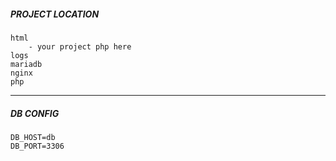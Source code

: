 ##### PROJECT LOCATION
```
html
    - your project php here
logs
mariadb
nginx
php
```
---
##### DB CONFIG
```
DB_HOST=db
DB_PORT=3306
```